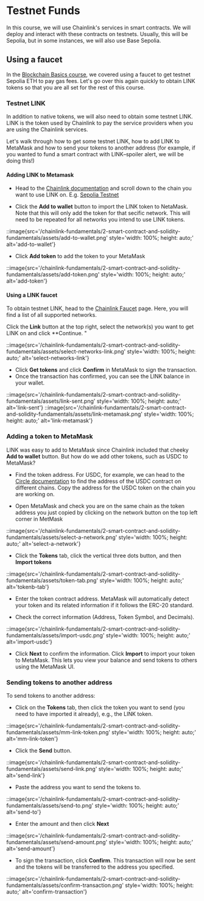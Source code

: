# Testnet Funds

In this course, we will use Chainlink's services in smart contracts. We will deploy and interact with these contracts on testnets. Usually, this will be Sepolia, but in some instances, we will also use Base Sepolia.

## Using a faucet

In the [Blockchain Basics course](https://updraft.cyfrin.io/courses/blockchain-basics), we covered using a faucet to get testnet Sepolia ETH to pay gas fees. Let's go over this again quickly to obtain LINK tokens so that you are all set for the rest of this course.

### Testnet LINK

In addition to native tokens, we will also need to obtain some testnet LINK. LINK is the token used by Chainlink to pay the service providers when you are using the Chainlink services. 

Let's walk through how to get some testnet LINK, how to add LINK to MetaMask and how to send your tokens to another address (for example, if you wanted to fund a smart contract with LINK–spoiler alert, we will be doing this!)

#### Adding LINK to Metamask

- Head to the [Chainlink documentation](https://docs.chain.link/resources/link-token-contracts) and scroll down to the chain you want to use LINK on. E.g. [Sepolia Testnet](https://docs.chain.link/resources/link-token-contracts#sepolia-testnet)

- Click the **Add to wallet** button to import the LINK token to NetaMask. Note that this will only add the token for that secific network. This will need to be repeated for all networks you intend to use LINK tokens.

::image{src='/chainlink-fundamentals/2-smart-contract-and-solidity-fundamentals/assets/add-to-wallet.png' style='width: 100%; height: auto;' alt='add-to-wallet'}

- Click **Add token** to add the token to your MetaMask

::image{src='/chainlink-fundamentals/2-smart-contract-and-solidity-fundamentals/assets/add-token.png' style='width: 100%; height: auto;' alt='add-token'}

#### Using a LINK faucet

To obtain testnet LINK, head to the [Chainlink Faucet](https://faucets.chain.link/) page. Here, you will find a list of all supported networks.

Click the **Link** button at the top right, select the network(s) you want to get LINK on and click **Continue. "

::image{src='/chainlink-fundamentals/2-smart-contract-and-solidity-fundamentals/assets/select-networks-link.png' style='width: 100%; height: auto;' alt='select-networks-link'}

- Click **Get tokens** and click **Confirm** in MetaMask to sign the transaction.
- Once the transaction has confirmed, you can see the LINK balance in your wallet.

::image{src='/chainlink-fundamentals/2-smart-contract-and-solidity-fundamentals/assets/link-sent.png' style='width: 100%; height: auto;' alt='link-sent'}
::image{src='/chainlink-fundamentals/2-smart-contract-and-solidity-fundamentals/assets/link-metamask.png' style='width: 100%; height: auto;' alt='link-metamask'}

### Adding a token to MetaMask

LINK was easy to add to MetaMask since Chainlink included that cheeky **Add to wallet** button. But how do we add other tokens, such as USDC to MetaMask?

- Find the token address. For USDC, for example, we can head to the [Circle documentation](https://developers.circle.com/stablecoins/usdc-on-test-networks) to find the address of the USDC contract on different chains. Copy the address for the USDC token on the chain you are working on.

- Open MetaMask and check you are on the same chain as the token address you just copied by clicking on the network button on the top left corner in MetMask

::image{src='/chainlink-fundamentals/2-smart-contract-and-solidity-fundamentals/assets/select-a-network.png' style='width: 100%; height: auto;' alt='select-a-network'}

- Click the **Tokens** tab, click the vertical three dots button, and then **Import tokens**  

::image{src='/chainlink-fundamentals/2-smart-contract-and-solidity-fundamentals/assets/token-tab.png' style='width: 100%; height: auto;' alt='tokenb-tab'}

- Enter the token contract address. MetaMask will automatically detect your token and its related information if it follows the ERC-20 standard.

- Check the correct information (Address, Token Symbol, and Decimals).

::image{src='/chainlink-fundamentals/2-smart-contract-and-solidity-fundamentals/assets/import-usdc.png' style='width: 100%; height: auto;' alt='import-usdc'}

- Click **Next** to confirm the information. Click **Import** to import your token to MetaMask. This lets you view your balance and send tokens to others using the MetaMask UI.

### Sending tokens to another address

To send tokens to another address:

- Click on the **Tokens** tab, then click the token you want to send (you need to have imported it already), e.g., the LINK token.

::image{src='/chainlink-fundamentals/2-smart-contract-and-solidity-fundamentals/assets/mm-link-token.png' style='width: 100%; height: auto;' alt='mm-link-token'}

- Click the **Send** button.

::image{src='/chainlink-fundamentals/2-smart-contract-and-solidity-fundamentals/assets/send-link.png' style='width: 100%; height: auto;' alt='send-link'}

- Paste the address you want to send the tokens to.

::image{src='/chainlink-fundamentals/2-smart-contract-and-solidity-fundamentals/assets/send-to.png' style='width: 100%; height: auto;' alt='send-to'}

- Enter the amount and then click **Next**

::image{src='/chainlink-fundamentals/2-smart-contract-and-solidity-fundamentals/assets/send-amount.png' style='width: 100%; height: auto;' alt='send-amount'}

- To sign the transaction, click **Confirm**. This transaction will now be sent and the tokens will be transferred to the address you specified. 

::image{src='/chainlink-fundamentals/2-smart-contract-and-solidity-fundamentals/assets/confirm-transaction.png' style='width: 100%; height: auto;' alt='confirm-transaction'}
